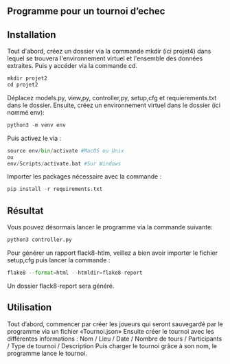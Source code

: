 Programme pour un tournoi d’echec
----------------------------------------------------------------------------------------------

## Installation

Tout d'abord, créez un dossier via la commande mkdir (ici projet4) dans lequel se trouvera l'environnement virtuel et l'ensemble des données extraites. Puis y accéder via la commande cd.

```python
mkdir projet2
cd projet2
```

Déplacez models.py, view,py, controller,py, setup,cfg et requierements.txt dans le dossier. Ensuite, créez un environnement virtuel dans le dossier (ici nommé env):

```python
python3 -m venv env
```

Puis activez le via :

```python
source env/bin/activate #MacOS ou Unix
ou
env/Scripts/activate.bat #Sur Windows
```
Importer les packages nécessaire avec la commande :

```python 
pip install -r requirements.txt
``` 

## Résultat

Vous pouvez désormais lancer le programme via la commande suivante: 

```python
python3 controller.py
```

Pour générer un rapport flack8-htlm, veillez a bien avoir importer le fichier setup,cfg puis lancer la commande :

```python 
flake8 --format=html --htmldir=flake8-report
```
Un dossier flack8-report sera généré.

## Utilisation

Tout d’abord, commencer par créer les joueurs qui seront sauvegardé par le programme via un fichier «Tournoi.json»
Ensuite créer le tournoi avec les différentes informations :
Nom / Lieu / Date / Nombre de tours / Participants / Type de tournoi / Description
Puis charger le tournoi grâce à son nom, le programme lance le tournoi. 

